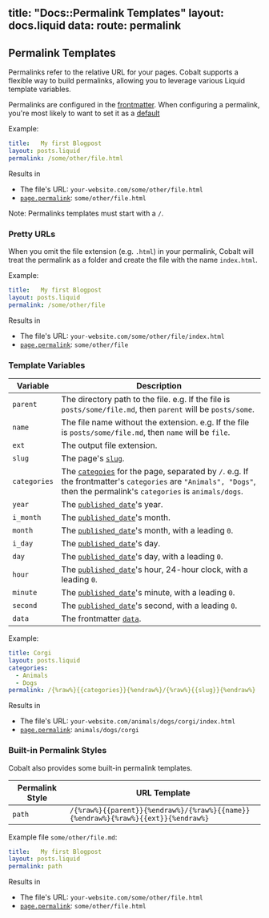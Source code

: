 title: "Docs::Permalink Templates"
layout: docs.liquid
data:
  route: permalink
---
## Permalink Templates

Permalinks refer to the relative URL for your pages.  Cobalt supports a
flexible way to build permalinks, allowing you to leverage various Liquid
template variables.

Permalinks are configured in the [frontmatter](/docs/front.html).  When
configuring a permalink, you're most likely to want to set it as a
[default](/docs/config.html)

Example:
```yml
title:   My first Blogpost
layout: posts.liquid
permalink: /some/other/file.html
```
Results in
- The file's URL: `your-website.com/some/other/file.html`
- [`page.permalink`](/docs/variables.html): `some/other/file.html`

Note: Permalinks templates must start with a `/`.

### Pretty URLs

When you omit the file extension (e.g. `.html`) in your permalink, Cobalt will
treat the permalink as a folder and create the file with the name `index.html`.

Example:
```yml
title:   My first Blogpost
layout: posts.liquid
permalink: /some/other/file
```
Results in
- The file's URL: `your-website.com/some/other/file/index.html`
- [`page.permalink`](/docs/variables.html): `some/other/file`

### Template Variables

Variable     | Description
-------------|------------
`parent`     | The directory path to the file.  e.g. If the file is `posts/some/file.md`, then `parent` will be `posts/some`.
`name`       | The file name without the extension.  e.g. If the file is `posts/some/file.md`, then `name` will be `file`.
`ext`        | The output file extension.
`slug`       | The page's [`slug`](/docs/front.html).
`categories` | The [`categoies`](/docs/front.html) for the page, separated by `/`.  e.g. If the frontmatter's `categories` are `"Animals", "Dogs"`, then the permalink's `categories` is `animals/dogs`.
`year`       | The [`published_date`](/docs/front.html)'s year.
`i_month`    | The [`published_date`](/docs/front.html)'s month.
`month`      | The [`published_date`](/docs/front.html)'s month, with a leading `0`.
`i_day`      | The [`published_date`](/docs/front.html)'s day.
`day`        | The [`published_date`](/docs/front.html)'s day, with a leading `0`.
`hour`       | The [`published_date`](/docs/front.html)'s hour, 24-hour clock, with a leading `0`.
`minute`     | The [`published_date`](/docs/front.html)'s minute, with a leading `0`.
`second`     | The [`published_date`](/docs/front.html)'s second, with a leading `0`.
`data`       | The frontmatter [`data`](/docs/front.html).

Example:
```yml
title: Corgi
layout: posts.liquid
categories:
  - Animals
  - Dogs
permalink: /{%raw%}{{categories}}{%endraw%}/{%raw%}{{slug}}{%endraw%}
```
Results in
- The file's URL: `your-website.com/animals/dogs/corgi/index.html`
- [`page.permalink`](/docs/variables.html): `animals/dogs/corgi`

### Built-in Permalink Styles

Cobalt also provides some built-in permalink templates.

Permalink Style | URL Template
----------------|-------------
`path`          | `/{%raw%}{{parent}}{%endraw%}/{%raw%}{{name}}{%endraw%}{%raw%}{{ext}}{%endraw%}`

Example file `some/other/file.md`:
```yml
title:   My first Blogpost
layout: posts.liquid
permalink: path
```
Results in
- The file's URL: `your-website.com/some/other/file.html`
- [`page.permalink`](/docs/variables.html): `some/other/file.html`
